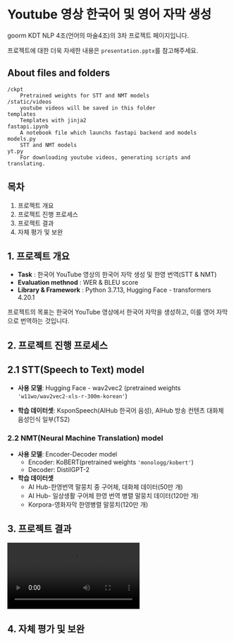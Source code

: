 # Youtube 영상 한국어 및 영어 자막 생성

goorm KDT NLP 4조(언어의 마술4조)의 3차 프로젝트 페이지입니다.

프로젝트에 대한 더욱 자세한 내용은 `presentation.pptx`를 참고해주세요.

## About files and folders

```
/ckpt
    Pretrained weights for STT and NMT models
/static/videos
    youtube videos will be saved in this folder
templates
    Templates with jinja2
fastapi.ipynb
    A notebook file which launchs fastapi backend and models
models.py
    STT and NMT models
yt.py
    For downloading youtube videos, generating scripts and translating.
```
## 목차

1. 프로젝트 개요
2. 프로젝트 진행 프로세스
3. 프로젝트 결과
4. 자체 평가 및 보완

## 1. 프로젝트 개요

- **Task** : 한국어 YouTube 영상의 한국어 자막 생성 및 한영 번역(STT & NMT)
- **Evaluation methnod** : WER & BLEU score
- **Library & Framework** : Python 3.7.13, Hugging Face - transformers 4.20.1

프로젝트의 목표는 한국어 YouTube 영상에서 한국어 자막을 생성하고, 이를 영어 자막으로 번역하는 것입니다.

## 2. 프로젝트 진행 프로세스

## 2.1 STT(Speech to Text) model

- **사용 모델**: Hugging Face - wav2vec2 (pretrained weights `'w11wo/wav2vec2-xls-r-300m-korean'`)

- **학습 데이터셋**: KsponSpeech(AIHub 한국어 음성), AIHub 방송 컨텐츠 대화체 음성인식 일부(TS2)

### 2.2 NMT(Neural Machine Translation) model

- **사용 모델**: Encoder-Decoder model
    - Encoder: KoBERT(pretrained weights `'monologg/kobert'`)
    - Decoder: DistilGPT-2
- **학습 데이터셋**
    - AI Hub-한영번역 말뭉치 중 구어체, 대화체 데이터(50만 개)
    - AI Hub- 일상생활 구어체 한영 번역 병렬 말뭉치 데이터(120만 개)
    - Korpora-영화자막 한영병렬 말뭉치(120만 개)

## 3. 프로젝트 결과

![test](static/videos/demo/demo.mp4)

## 4. 자체 평가 및 보완
